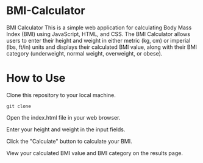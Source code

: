 # BMI-Calculator
BMI Calculator
This is a simple web application for calculating Body Mass Index (BMI) using JavaScript, HTML, and CSS. The BMI Calculator allows users to enter their height and weight in either metric (kg, cm) or imperial (lbs, ft/in) units and displays their calculated BMI value, along with their BMI category (underweight, normal weight, overweight, or obese).
# How to Use
Clone this repository to your local machine.
```
git clone 
```
Open the index.html file in your web browser.

Enter your height and weight in the input fields.

Click the "Calculate" button to calculate your BMI.

View your calculated BMI value and BMI category on the results page.
